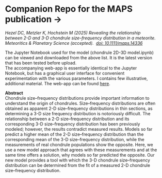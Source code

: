 # Companion Repo for the MAPS publication ->  
*Hezel DC, Metzler K, Hochstein M (2025) Revealing the relationship between 2-D and 3-D chondrule size–frequency distribution in a meteorite. Meteoritics & Planetary Science (accepted).  [doi: 10.1111/maps.14336](https://doi.org/10.1111/maps.14336)*  

The Jupyter Notebook used for the model (chondrule 2D-3D model.ipynb) can be viewed and downloaded from the above list. It is the latest version that has been tested before upload.  
The accompanying web-app is essentially identical to the Jupyter Notebook, but has a graphical user interface for convenient experimentation with the various parameters. I contains few illustrative, additional material. The web-app can be found [here](https://chondrule-2d3d-model.streamlit.app).

**Abstract**  
Chondrule size–frequency distributions provide important information to understand the origin of chondrules. Size–frequency distributions are often obtained as apparent 2-D size–frequency distributions in thin sections, as determining a 3-D size frequency distribution is notoriously difficult. The relationship between a 2-D size–frequency distribution and its corresponding 3-D size–frequency distribution has been previously modeled; however, the results contradict measured results. Models so far predict a higher mean of the 2-D size–frequency distribution than the corresponding mean of the 3-D size–frequency distribution, while the measurements of real chondrule populations show the opposite. Here, we use a new model approach that agrees with these measurements and at the same time offers a solution, why models so far predicted the opposite. Our new model provides a tool with which the 3-D chondrule size–frequency distribution can be determined from the fit of a measured 2-D chondrule size–frequency distribution.

